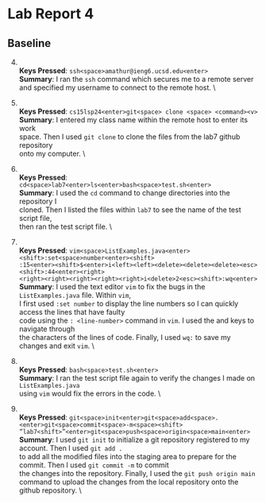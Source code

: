 # Lab Report 4
## Baseline
4. \
**Keys Pressed**: `ssh<space>amathur@ieng6.ucsd.edu<enter>` \
**Summary**: I ran the `ssh` command which secures me to a remote server \
and specified my username to connect to the remote host. \
 
5. \
**Keys Pressed**: `cs15lsp24<enter>git<space> clone <space> <command><v>` \
**Summary**: I entered my class name within the remote host to enter its work \
space. Then I used `git clone` to clone the files from the lab7 github repository \
onto my computer. \
 
6. \
**Keys Pressed**: `cd<space>lab7<enter>ls<enter>bash<space>test.sh<enter>` \
**Summary**: I used the `cd` command to change directories into the repository I \
cloned. Then I listed the files within `lab7` to see the name of the test script file, \
then ran the test script file. \
 
7. \
**Keys Pressed**: `vim<space>ListExamples.java<enter><shift>:set<space>number<enter><shift>` \
`:15<enter><shift>$<enter>i<left><left><delete><delete><delete><esc><shift>:44<enter><right>` \
`<right><right><right><right><right>i<delete>2<esc><shift>:wq<enter>` \
**Summary**: I used the text editor `vim` to fix the bugs in the `ListExamples.java` file. Within `vim`, \
I first used `:set number` to display the line numbers so I can quickly access the lines that have faulty \
code using the `: <line-number>` command in `vim`. I used the <left> and <right> keys to navigate through \
the characters of the lines of code. Finally, I used `wq:` to save my changes and exit `vim`. \
 
8. \
**Keys Pressed**: `bash<space>test.sh<enter>` \
**Summary**: I ran the test script file again to verify the changes I made on `ListExamples.java` \
using `vim` would fix the errors in the code. \
 
9. \
**Keys Pressed**: `git<space>init<enter>git<space>add<space>.<enter>git<space>commit<space>-m<space><shift>` \
`”lab7<shift>”<enter>git<space>push<space>origin<space>main<enter>` \
**Summary**: I used `git init` to initialize a git repository registered to my account. Then I used `git add .` \
to add all the modified files into the staging area to prepare for the commit. Then I used `git commit -m` to commit \
the changes into the repository. Finally, I used the `git push origin main` command to upload the changes from the local
repository onto the github repository. \
